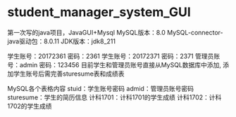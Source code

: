 # student_manager_system_GUI
第一次写的java项目，JavaGUI+Mysql
MySQL版本：8.0 MySQL-connector-java驱动包：8.0.11
JDK版本：jdk8_211

学生账号：20172361 
密码：2361
学生账号：20172371
密码：2371
管理员账号：admin
密码：123456
目前学生和管理员账号直接从MySQL数据库中添加,
添加学生账号后需完善sturesume表和成绩表

MySQL各个表格内容
stuid：学生账号密码
admid：管理员账号密码
sturesume：学生的简历信息
计科1701：计科1701的学生成绩
计科1702：计科1702的学生成绩

